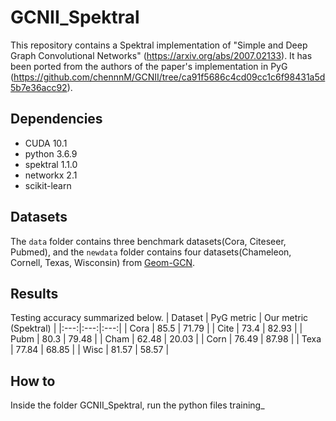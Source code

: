 # GCNII_Spektral

This repository contains a Spektral implementation of "Simple and Deep Graph Convolutional Networks" (https://arxiv.org/abs/2007.02133). It has been ported from the authors of the paper's implementation in PyG (https://github.com/chennnM/GCNII/tree/ca91f5686c4cd09cc1c6f98431a5d5b7e36acc92).

## Dependencies
- CUDA 10.1
- python 3.6.9
- spektral 1.1.0
- networkx 2.1
- scikit-learn

## Datasets

The `data` folder contains three benchmark datasets(Cora, Citeseer, Pubmed), and the `newdata` folder contains four datasets(Chameleon, Cornell, Texas, Wisconsin) from [Geom-GCN](https://github.com/graphdml-uiuc-jlu/geom-gcn).

## Results
Testing accuracy summarized below.
| Dataset |  PyG metric | Our metric (Spektral) |
|:---:|:---:|:---:|
| Cora       | 85.5 | 71.79 |
| Cite       | 73.4  | 82.93 |
| Pubm       | 80.3  | 79.48 |
| Cham       | 62.48 | 20.03 |
| Corn       | 76.49 | 87.98 |
| Texa       | 77.84 | 68.85 |
| Wisc       | 81.57 | 58.57 |

## How to
Inside the folder GCNII_Spektral, run the python files training_<dataset>




























